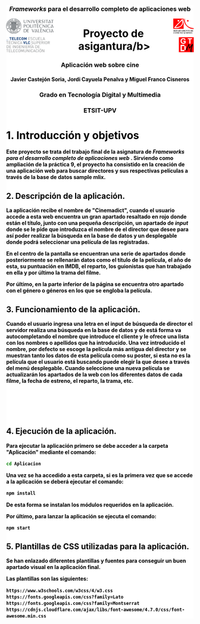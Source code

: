 
<!-- markdownlint-disable MD033 -->


<div style="background-color:white; color:black">

<h3 align="center"> <em>Frameworks</em> para el desarrollo completo de aplicaciones web</h3>



<img src="./figuras/UPVcolor300.png" align="left" height="40">
<img src="./figuras/DCOM.png" align="right" height="40">

<img src="./figuras/Teleco.png"       align="left" style="clear:left; padding-top:10px" height="40">

<img src="./figuras/GTDM.png"       align="right" style="clear:right; padding-top: 10px" height="40">

<h1 align="center"><b>Proyecto de asigantura/b></h1>
<h3 align="center"><b>Aplicación web sobre cine</b></h3>


<h4 align="center"><b>Javier Castejón Soria, Jordi Cayuela Penalva y Miguel Franco Cisneros</b>
</h4>

<h3 align="center">Grado en Tecnología Digital y Multimedia</h3>
<h3 align="center">ETSIT-UPV</h3>

# 1. Introducción y objetivos

Este proyecto se trata del trabajo final de la asignatura de <i>Frameworks para el desarrollo completo de aplicaciones web </i>. 
Sirviendo como ampliación de la práctica 9, el proyecto ha consistido en la creación de una aplicación web para buscar directores y sus respectivas películas a través de la base de datos <b>sample mlix</b>.

## 2. Descripción de la aplicación.

La aplicación recibe el nombre de "Cinemadict", cuando el usuario accede a esta web encuentra un gran apartado resaltado en rojo donde están el título, junto con una pequeña descripción, un apartado de <i>input</i> donde se le pide que introduzca el nombre de el director que desee para así poder realizar la búsqueda en la base de datos y un desplegable donde podrá seleccionar una película de las registradas. <br/>

En el centro de la pantalla se encuentran una serie de apartados donde posteriormente se rellenarán datos como el título de la película, el año de esta, su puntuación en IMDB, el reparto, los guionistas que han trabajado en ella y por último la trama del filme. <br/>

Por último, en la parte inferior de la página se encuentra otro apartado con el género o géneros en los que se engloba la película. <br/>

## 3. Funcionamiento de la aplicación.

Cuando el usuario ingresa una letra en el input de búsqueda de director el servidor realiza una búsqueda en la base de datos y de está forma va autocompletando el nombre que introduce el cliente y le ofrece una lista con los nombres o apellidos que ha introducido. Una vez introducido el nombre, por defecto se escoge la película más antigua del director y se muestran tanto los datos de esta película como su poster, si esta no es la película que el usuario está buscando puede elegir la que desee a través del menú desplegable. Cuando seleccione una nueva película se actualizarán los apartados de la web con los diferentes datos de cada filme, la fecha de estreno, el reparto, la trama, etc. <br/><br/><br/><br/><br/><br/>

## 4. Ejecución de la aplicación.
Para ejecutar la aplicación primero se debe acceder a la carpeta "Aplicación" mediante el comando:

```bash
cd Aplicacion 
```
Una vez se ha accedido a esta carpeta, si es la primera vez que se accede a la aplicación se deberá ejecutar el comando:
```bash
npm install 
```
De esta forma se instalan los módulos requeridos en la aplicación.
  
Por último, para lanzar la aplicación se ejecuta el comando:
```bash
npm start 
```




## 5. Plantillas de CSS utilizadas para la aplicación.

Se han enlazado diferentes plantillas y fuentes para conseguir un buen apartado visual en la aplicación final.

Las plantillas son las siguientes:

`https://www.w3schools.com/w3css/4/w3.css`
`https://fonts.googleapis.com/css?family=Lato`
`https://fonts.googleapis.com/css?family=Montserrat`
`https://cdnjs.cloudflare.com/ajax/libs/font-awesome/4.7.0/css/font-awesome.min.css`
 
</div>